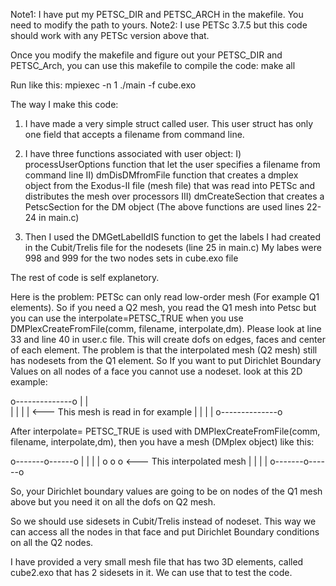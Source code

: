 Note1: I have put my PETSC_DIR and PETSC_ARCH in the makefile. You need to modify the path to yours.
Note2: I use PETSc 3.7.5 but this code should work with any PETSc version above that.

Once you modify the makefile and figure out your PETSC_DIR and PETSC_Arch, you can use this makefile to compile the code:
make all

Run like this: 
mpiexec -n 1 ./main -f cube.exo

The way I make this code:
1. I have made a very simple struct called user. This user struct has only one field that accepts a filename from command line.
 
2. I have three functions associated with user object:
    I) processUserOptions function that let the user specifies a filename from command line
   II) dmDisDMfromFile function that creates a dmplex object from the Exodus-II file (mesh file) that was read into PETSc and distributes the mesh over processors
  III) dmCreateSection that creates a PetscSection for the DM object
  (The above functions are used lines 22-24 in main.c)

3. Then I used the DMGetLabelIdIS function to get the labels I had created in the Cubit/Trelis file for the nodesets (line 25 in main.c) My labes were 998 and 999 
   for the two nodes sets in cube.exo file

The rest of code is self explanetory.

Here is the problem:
PETSc can only read low-order mesh (For example Q1 elements). So if you need a Q2 mesh, you read the Q1 mesh into Petsc but you can use the interpolate=PETSC_TRUE when 
you use DMPlexCreateFromFile(comm, filename, interpolate,dm). Please look at line 33 and line 40 in user.c file. This will create dofs on edges, faces and center of each
element. The problem is that the interpolated mesh (Q2 mesh) still has nodesets from the Q1 element. So If you want to put Dirichlet Boundary Values on all nodes of a face
you cannot use a nodeset. look at this 2D example:

 o--------------o
 |		|		
 |		|
 |		|     <--- This mesh is read in for example
 |		|
 |		|
 o--------------o  

After interpolate= PETSC_TRUE is used with DMPlexCreateFromFile(comm, filename, interpolate,dm), then you have a mesh (DMplex object) like this:

 o-------o------o
 |		|
 |		|
 o	 o	o     <--- This interpolated mesh
 |		|
 |      	|
 o-------o------o

So, your Dirichlet boundary values are going to be on nodes of the Q1 mesh above but you need it on all the dofs on Q2 mesh. 

So we should use sidesets in Cubit/Trelis instead of nodeset. This way we can access all the nodes in that face and put 
 Dirichlet Boundary conditions on all the Q2 nodes.

I have provided a very small mesh file that has two 3D elements, called cube2.exo that has 2 sidesets in it. We can use that to test the code.
